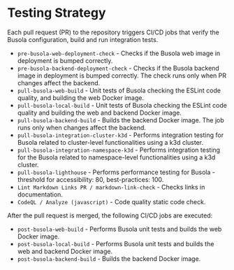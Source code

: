 # Testing Strategy

Each pull request (PR) to the repository triggers CI/CD jobs that verify the Busola configuration, build and run integration tests.

- `pre-busola-web-deployment-check` - Checks if the Busola web image in deployment is bumped correctly.
- `pre-busola-backend-deployment-check` - Checks if the Busola backend image in deployment is bumped correctly. The check runs only when PR changes affect the backend.
- `pull-busola-web-build` - Unit tests of Busola checking the ESLint code quality, and building the web Docker image.
- `pull-busola-local-build` - Unit tests of Busola checking the ESLint code quality and building the web and backend Docker image.
- `pull-busola-backend-build` - Builds the backend Docker image. The job runs only when changes affect the backend.
- `pull-busola-integration-cluster-k3d` - Performs integration testing for Busola related to cluster-level functionalities using a k3d cluster.
- `pull-busola-integration-namespace-k3d` - Performs integration testing for the Busola related to namespace-level functionalities using a k3d cluster.
- `pull-busola-lighthouse` - Performs performance testing for Busola - threshold for accessibility: 80, best-practices: 100.
- `Lint Markdown Links PR / markdown-link-check` - Checks links in documentation.
- `CodeQL / Analyze (javascript)` - Code quality static code check.

After the pull request is merged, the following CI/CD jobs are executed:

- `post-busola-web-build` - Performs Busola unit tests and builds the web Docker image.
- `post-busola-local-build` - Performs Busola unit tests and builds the web and backend Docker image.
- `post-busola-backend-build` - Builds the backend Docker image.
